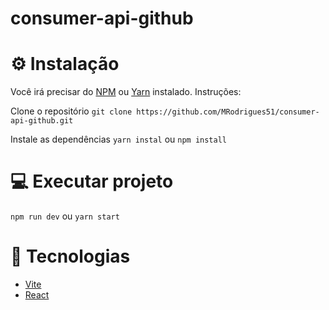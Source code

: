 # consumer-api-github

# ⚙ Instalação

Você irá precisar do [NPM](https://www.npmjs.com/) ou [Yarn](https://yarnpkg.com/) instalado. Instruções:

Clone o repositório
`git clone https://github.com/MRodrigues51/consumer-api-github.git`

Instale as dependências
`yarn instal`
ou
`npm install`

# 💻 Executar projeto
`npm run dev`
ou 
`yarn start`

# 🚀 Tecnologias

* [Vite](https://vitejs.dev/)
* [React](https://reactjs.org/)
